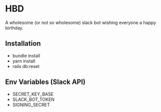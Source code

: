 # HBD

A wholesome (or not so wholesome) slack bot wishing everyone a happy birthday.

## Installation

- bundle install
- yarn install
- rails db:reset

## Env Variables (Slack API)
- SECRET_KEY_BASE
- SLACK_BOT_TOKEN
- SIGNING_SECRET
